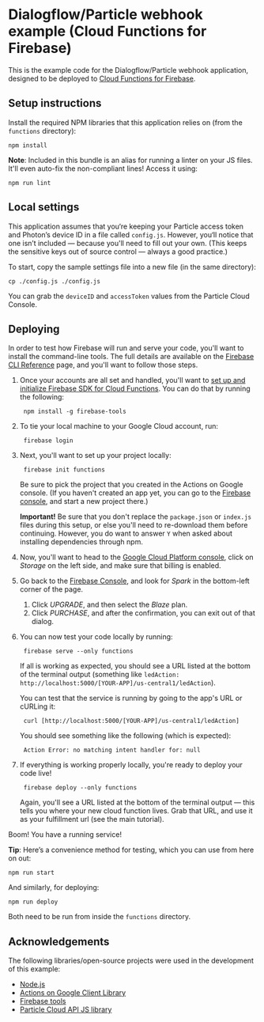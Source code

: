 # Dialogflow/Particle webhook example (Cloud Functions for Firebase)

This is the example code for the Dialogflow/Particle webhook application, designed to be deployed to [Cloud Functions for Firebase](https://firebase.google.com/docs/functions/).

## Setup instructions

Install the required NPM libraries that this application relies on (from the `functions` directory):

    npm install

**Note**: Included in this bundle is an alias for running a linter on your JS files. It'll even auto-fix the non-compliant lines! Access it using:

    npm run lint

## Local settings

This application assumes that you‘re keeping your Particle access token and Photon’s device ID in a file called `config.js`. However, you‘ll notice that one isn’t included — because you'll need to fill out your own. (This keeps the sensitive keys out of source control — always a good practice.)

To start, copy the sample settings file into a new file (in the same directory):

    cp ./config.js ./config.js

You can grab the `deviceID` and `accessToken` values from the Particle Cloud Console.

## Deploying

In order to test how Firebase will run and serve your code, you'll want to install the command-line tools. The full details are available on the [Firebase CLI Reference](https://firebase.google.com/docs/cli/) page, and you'll want to follow those steps.

1. Once your accounts are all set and handled, you'll want to [set up and initialize Firebase SDK for Cloud Functions](https://firebase.google.com/docs/functions/get-started#set_up_and_initialize_functions_sdk). You can do that by running the following:

        npm install -g firebase-tools

1. To tie your local machine to your Google Cloud account, run:

        firebase login

1. Next, you'll want to set up your project locally:

        firebase init functions

    Be sure to pick the project that you created in the Actions on Google console. (If you haven't created an app yet, you can go to the [Firebase console](https://console.firebase.google.com), and start a new project there.)

    **Important!** Be sure that you don't replace the `package.json` or `index.js` files during this setup, or else you'll need to re-download them before continuing. However, you do want to answer `Y` when asked about installing dependencies through npm.

1. Now, you'll want to head to the [Google Cloud Platform console](http://cloud.google.com/console), click on *Storage* on the left side, and make sure that billing is enabled.

1. Go back to the [Firebase Console](https://console.firebase.google.com), and look for *Spark* in the bottom-left corner of the page.
    1. Click *UPGRADE*, and then select the *Blaze* plan.
    1. Click *PURCHASE*, and after the confirmation, you can exit out of that dialog.

1. You can now test your code locally by running:

        firebase serve --only functions

    If all is working as expected, you should see a URL listed at the bottom of the terminal output (something like `ledAction: http://localhost:5000/[YOUR-APP]/us-central1/ledAction`).

    You can test that the service is running by going to the app's URL or cURLing it:

        curl [http://localhost:5000/[YOUR-APP]/us-central1/ledAction]

    You should see something like the following (which is expected):

        Action Error: no matching intent handler for: null

1. If everything is working properly locally, you're ready to deploy your code live!

        firebase deploy --only functions

    Again, you'll see a URL listed at the bottom of the terminal output — this tells you where your new cloud function lives. Grab that URL, and use it as your fulfillment url (see the main tutorial).

Boom! You have a running service!

**Tip**: Here’s a convenience method for testing, which you can use from here on out:

    npm run start

And similarly, for deploying:

    npm run deploy

Both need to be run from inside the `functions` directory.

## Acknowledgements

The following libraries/open-source projects were used in the development of this example:

- [Node.js](http://nodejs.org/)
- [Actions on Google Client Library](https://github.com/actions-on-google/actions-on-google-nodejs)
- [Firebase tools](https://github.com/firebase/firebase-tools)
- [Particle Cloud API JS library](https://github.com/spark/particle-api-js)
